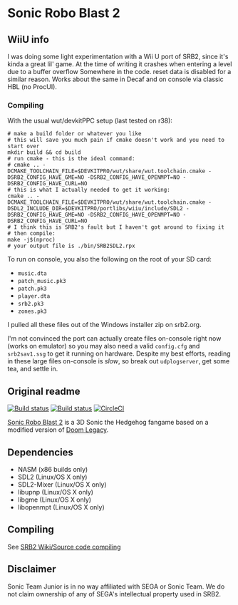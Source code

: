 # Sonic Robo Blast 2

## WiiU info
I was doing some light experimentation with a Wii U port of SRB2, since it's kinda a great lil' game. At the time of writing it crashes when entering a level due to a buffer overflow Somewhere in the code. reset data is disabled for a similar reason. Works about the same in Decaf and on console via classic HBL (no ProcUI).

### Compiling
With the usual wut/devkitPPC setup (last tested on r38):

```shell
# make a build folder or whatever you like
# this will save you much pain if cmake doesn't work and you need to start over
mkdir build && cd build
# run cmake - this is the ideal command:
# cmake .. -DCMAKE_TOOLCHAIN_FILE=$DEVKITPRO/wut/share/wut.toolchain.cmake -DSRB2_CONFIG_HAVE_GME=NO -DSRB2_CONFIG_HAVE_OPENMPT=NO -DSRB2_CONFIG_HAVE_CURL=NO
# this is what I actually needed to get it working:
cmake .. -DCMAKE_TOOLCHAIN_FILE=$DEVKITPRO/wut/share/wut.toolchain.cmake -DSDL2_INCLUDE_DIR=$DEVKITPRO/portlibs/wiiu/include/SDL2 -DSRB2_CONFIG_HAVE_GME=NO -DSRB2_CONFIG_HAVE_OPENMPT=NO -DSRB2_CONFIG_HAVE_CURL=NO
# I think this is SRB2's fault but I haven't got around to fixing it
# then compile:
make -j$(nproc)
# your output file is ./bin/SRB2SDL2.rpx
```

To run on console, you also the following on the root of your SD card:
- `music.dta`
- `patch_music.pk3`
- `patch.pk3`
- `player.dta`
- `srb2.pk3`
- `zones.pk3`

I pulled all these files out of the Windows installer zip on srb2.org.

I'm not convinced the port can actually create files on-console right now (works on emulator) so you may also need a valid `config.cfg` and `srb2sav1.ssg` to get it running on hardware. Despite my best efforts, reading in these large files on-console is *slow*, so break out `udplogserver`, get some tea, and settle in.

## Original readme

[![Build status](https://ci.appveyor.com/api/projects/status/399d4hcw9yy7hg2y?svg=true)](https://ci.appveyor.com/project/STJr/srb2)
[![Build status](https://travis-ci.org/STJr/SRB2.svg?branch=master)](https://travis-ci.org/STJr/SRB2)
[![CircleCI](https://circleci.com/gh/STJr/SRB2/tree/master.svg?style=svg)](https://circleci.com/gh/STJr/SRB2/tree/master)

[Sonic Robo Blast 2](https://srb2.org/) is a 3D Sonic the Hedgehog fangame based on a modified version of [Doom Legacy](http://doomlegacy.sourceforge.net/).

## Dependencies
- NASM (x86 builds only)
- SDL2 (Linux/OS X only)
- SDL2-Mixer (Linux/OS X only)
- libupnp (Linux/OS X only)
- libgme (Linux/OS X only)
- libopenmpt (Linux/OS X only)

## Compiling

See [SRB2 Wiki/Source code compiling](http://wiki.srb2.org/wiki/Source_code_compiling)

## Disclaimer
Sonic Team Junior is in no way affiliated with SEGA or Sonic Team. We do not claim ownership of any of SEGA's intellectual property used in SRB2.
